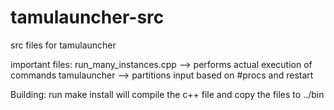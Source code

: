 tamulauncher-src
================

src files for tamulauncher

important files:
run_many_instances.cpp --> performs actual execution of commands
tamulauncher --> partitions input based on #procs and restart

Building:
run make install
will compile the c++ file and copy the files to ../bin

